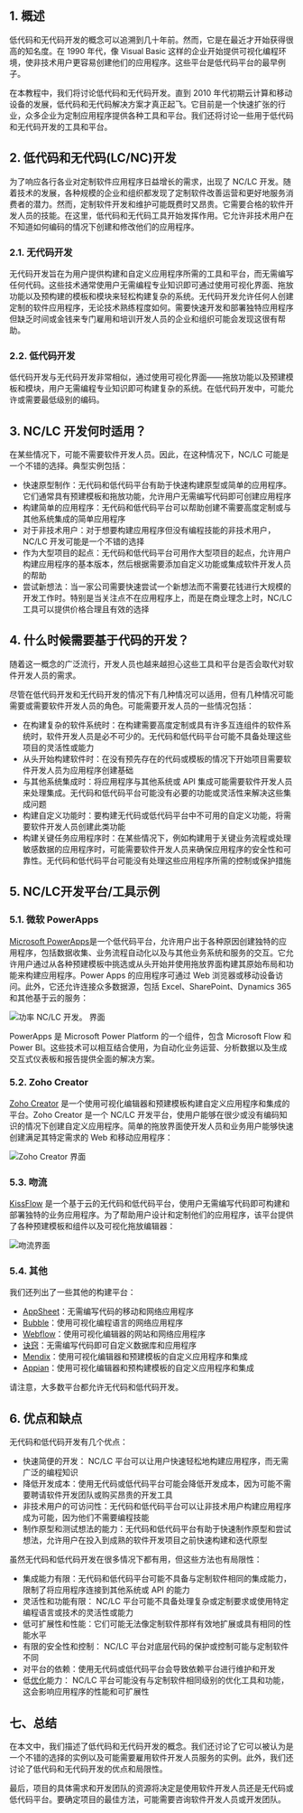 ## 1. 概述

低代码和无代码开发的概念可以追溯到几十年前。然而，它是在最近才开始获得很高的知名度。在 1990 年代，像 Visual Basic 这样的企业开始提供可视化编程环境，使非技术用户更容易创建他们的应用程序。这些平台是低代码平台的最早例子。

在本教程中，我们将讨论低代码和无代码开发。直到 2010 年代初期云计算和移动设备的发展，低代码和无代码解决方案才真正起飞。它目前是一个快速扩张的行业，众多企业为定制应用程序提供各种工具和平台。我们还将讨论一些用于低代码和无代码开发的工具和平台。

## 2. 低代码和无代码(LC/NC)开发

为了响应各行各业对定制软件应用程序日益增长的需求，出现了 NC/LC 开发。随着技术的发展，各种规模的企业和组织都发现了定制软件改善运营和更好地服务消费者的潜力。然而，定制软件开发和维护可能既费时又昂贵。它需要合格的软件开发人员的技能。在这里，低代码和无代码工具开始发挥作用。它允许非技术用户在不知道如何编码的情况下创建和修改他们的应用程序。

### 2.1. 无代码开发

无代码开发旨在为用户提供构建和自定义应用程序所需的工具和平台，而无需编写任何代码。这些技术通常使用户无需编程专业知识即可通过使用可视化界面、拖放功能以及预构建的模板和模块来轻松构建复杂的系统。无代码开发允许任何人创建定制的软件应用程序，无论技术熟练程度如何。需要快速开发和部署独特应用程序但缺乏时间或金钱来专门雇用和培训开发人员的企业和组织可能会发现这很有帮助。

### 2.2. 低代码开发

低代码开发与无代码开发非常相似，通过使用可视化界面——拖放功能以及预建模板和模块，用户无需编程专业知识即可构建复杂的系统。在低代码开发中，可能允许或需要最低级别的编码。

## 3. NC/LC 开发何时适用？

在某些情况下，可能不需要软件开发人员。因此，在这种情况下，NC/LC 可能是一个不错的选择。典型实例包括：

-   快速原型制作：无代码和低代码平台有助于快速构建原型或简单的应用程序。它们通常具有预建模板和拖放功能，允许用户无需编写代码即可创建应用程序
-   构建简单的应用程序：无代码和低代码平台可以帮助创建不需要高度定制或与其他系统集成的简单应用程序
-   对于非技术用户：对于想要构建应用程序但没有编程技能的非技术用户，NC/LC 开发可能是一个不错的选择
-   作为大型项目的起点：无代码和低代码平台可用作大型项目的起点，允许用户构建应用程序的基本版本，然后根据需要添加自定义功能或集成软件开发人员的帮助
-   尝试新想法：当一家公司需要快速尝试一个新想法而不需要花钱进行大规模的开发工作时。特别是当关注点不在应用程序上，而是在商业理念上时，NC/LC 工具可以提供价格合理且有效的选择

## 4. 什么时候需要基于代码的开发？

随着这一概念的广泛流行，开发人员也越来越担心这些工具和平台是否会取代对软件开发人员的需求。

尽管在低代码开发和无代码开发的情况下有几种情况可以适用，但有几种情况可能需要或需要软件开发人员的角色。可能需要开发人员的一些情况包括：

-   在构建复杂的软件系统时：在构建需要高度定制或具有许多互连组件的软件系统时，软件开发人员是必不可少的。无代码和低代码平台可能不具备处理这些项目的灵活性或能力
-   从头开始构建软件时：在没有预先存在的代码或模板的情况下开始项目需要软件开发人员为应用程序创建基础
-   与其他系统集成时：将应用程序与其他系统或 API 集成可能需要软件开发人员来处理集成。无代码和低代码平台可能没有必要的功能或灵活性来解决这些集成问题
-   构建自定义功能时：要构建无代码或低代码平台中不可用的自定义功能，将需要软件开发人员创建此类功能
-   构建关键任务应用程序时：在某些情况下，例如构建用于关键业务流程或处理敏感数据的应用程序时，可能需要软件开发人员来确保应用程序的安全性和可靠性。无代码和低代码平台可能没有处理这些应用程序所需的控制或保护措施

## 5. NC/LC开发平台/工具示例

### 5.1. 微软 PowerApps

[Microsoft PowerApps](https://powerapps.microsoft.com/)是一个低代码平台，允许用户出于各种原因创建独特的应用程序，包括数据收集、业务流程自动化以及与其他业务系统和服务的交互。它允许用户通过从各种预建模板中挑选或从头开始并使用拖放界面构建其原始布局和功能来构建应用程序。Power Apps 的应用程序可通过 Web 浏览器或移动设备访问。此外，它还允许连接众多数据源，包括 Excel、SharePoint、Dynamics 365 和其他基于云的服务：

![功率 NC/LC 开发。 界面](https://www.baeldung.com/wp-content/uploads/sites/4/2023/01/PowerApp-NC-dev.png)

PowerApps 是 Microsoft Power Platform 的一个组件，包含 Microsoft Flow 和 Power BI。这些技术可以相互结合使用，为自动化业务运营、分析数据以及生成交互式仪表板和报告提供全面的解决方案。

### 5.2. Zoho Creator

[Zoho Creator](https://www.zoho.com/creator) 是一个使用可视化编辑器和预建模板构建自定义应用程序和集成的平台。Zoho Creator 是一个 NC/LC 开发平台，使用户能够在很少或没有编码知识的情况下创建自定义应用程序。简单的拖放界面使开发人员和业务用户能够快速创建满足其特定需求的 Web 和移动应用程序：

![Zoho Creator 界面](https://www.baeldung.com/wp-content/uploads/sites/4/2023/01/zoho_creator_Interface.png)

### 5.3. 吻流

[KissFlow](https://kissflow.com/) 是一个基于云的无代码和低代码平台，使用户无需编写代码即可构建和部署独特的业务应用程序。为了帮助用户设计和定制他们的应用程序，该平台提供了各种预建模板和组件以及可视化拖放编辑器：

![吻流界面](https://www.baeldung.com/wp-content/uploads/sites/4/2023/01/kissflow_interface.png)

### 5.4. 其他

我们还列出了一些其他的构建平台：

-   [AppSheet](https://about.appsheet.com/home/)：无需编写代码的移动和网络应用程序
-   [Bubble](https://bubble.io/)：使用可视化编程语言的网络应用程序
-   [Webflow](https://webflow.com/)：使用可视化编辑器的网站和网络应用程序
-   [诀窍](https://www.knack.com/)：无需编写代码即可自定义数据库和应用程序
-   [Mendix](https://www.mendix.com/)：使用可视化编辑器和预建模板的自定义应用程序和集成
-   [Appian](https://appian.com/)：使用可视化编辑器和预构建模板的自定义应用程序和集成

请注意，大多数平台都允许无代码和低代码开发。

## 6. 优点和缺点

无代码和低代码开发有几个优点：

-   快速简便的开发： NC/LC 平台可以让用户快速轻松地构建应用程序，而无需广泛的编程知识
-   降低开发成本：使用无代码或低代码平台可能会降低开发成本，因为可能不需要聘请软件开发团队或购买昂贵的开发工具
-   非技术用户的可访问性：无代码和低代码平台可以让非技术用户构建应用程序成为可能，因为他们不需要编程技能
-   制作原型和测试想法的能力：无代码和低代码平台有助于快速制作原型和尝试想法，允许用户在投入到成熟的软件开发项目之前快速构建和迭代原型

虽然无代码和低代码开发在很多情况下都有用，但这些方法也有局限性：

-   集成能力有限：无代码和低代码平台可能不具备与定制软件相同的集成能力，限制了将应用程序连接到其他系统或 API 的能力
-   灵活性和功能有限： NC/LC 平台可能不具备处理复杂或定制要求或使用特定编程语言或技术的灵活性或能力
-   低可扩展性和性能：它们可能无法像定制软件那样有效地扩展或具有相同的性能水平
-   有限的安全性和控制： NC/LC 平台对底层代码的保护或控制可能与定制软件不同
-   对平台的依赖：使用无代码或低代码平台会导致依赖平台进行维护和开发
-   低[优化](https://www.baeldung.com/cs/optimization)能力： NC/LC 平台可能没有与定制软件相同级别的优化工具和功能，这会影响应用程序的性能和可扩展性

## 七、总结

在本文中，我们描述了低代码和无代码开发的概念。我们还讨论了它可以被认为是一个不错的选择的实例以及可能需要雇用软件开发人员服务的实例。此外，我们还讨论了低代码和无代码开发的优点和局限性。

最后，项目的具体需求和开发团队的资源将决定是使用软件开发人员还是无代码或低代码平台。要确定项目的最佳方法，可能需要咨询软件开发人员或开发团队。